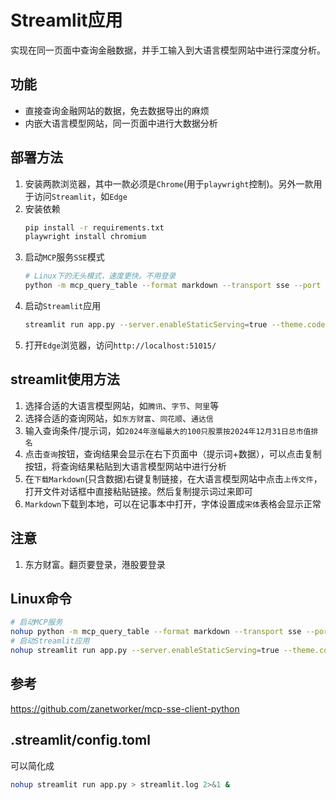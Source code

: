 # Streamlit应用

实现在同一页面中查询金融数据，并手工输入到大语言模型网站中进行深度分析。

## 功能

- 直接查询金融网站的数据，免去数据导出的麻烦
- 内嵌大语言模型网站，同一页面中进行大数据分析

## 部署方法

1. 安装两款浏览器，其中一款必须是`Chrome`(用于`playwright`控制)。另外一款用于访问`Streamlit`，如`Edge`
2. 安装依赖
   ```bash
   pip install -r requirements.txt
   playwright install chromium
   ```
3. 启动`MCP`服务`SSE`模式
   ```bash
   # Linux下的无头模式，速度更快。不用登录
   python -m mcp_query_table --format markdown --transport sse --port 8000 --endpoint --executable_path --user_data_dir
   ```
4. 启动`Streamlit`应用
   ```bash
   streamlit run app.py --server.enableStaticServing=true --theme.codeFont="SimSun, monospace" --server.port=51015
   ```
5. 打开`Edge`浏览器，访问`http://localhost:51015/`

## streamlit使用方法

1. 选择合适的大语言模型网站，如`腾讯`、`字节`、`阿里`等
2. 选择合适的查询网站，如`东方财富`、`同花顺`、`通达信`
3. 输入查询条件/提示词，如`2024年涨幅最大的100只股票按2024年12月31日总市值排名`
4. 点击`查询`按钮，查询结果会显示在右下页面中（提示词+数据），可以点击复制按钮，将查询结果粘贴到大语言模型网站中进行分析
5. 在`下载Markdown`(只含数据)右键复制链接，在大语言模型网站中点击`上传文件`，打开文件对话框中直接粘贴链接。然后复制提示词过来即可
6. `Markdown`下载到本地，可以在记事本中打开，字体设置成`宋体`表格会显示正常

## 注意

1. 东方财富。翻页要登录，港股要登录

## Linux命令

```bash
# 启动MCP服务
nohup python -m mcp_query_table --format markdown --transport sse --port 8000 --endpoint --executable_path --user_data_dir > mcp.log 2>&1 &
# 启动Streamlit应用
nohup streamlit run app.py --server.enableStaticServing=true --theme.codeFont="SimSun, monospace" --server.port=51015 > streamlit.log 2>&1 &
```

## 参考

https://github.com/zanetworker/mcp-sse-client-python

## .streamlit/config.toml
可以简化成
```bash
nohup streamlit run app.py > streamlit.log 2>&1 &
```